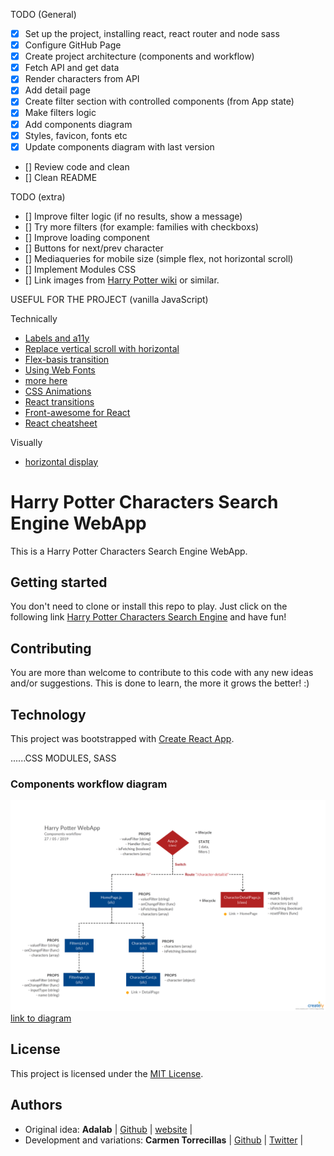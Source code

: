 TODO (General)

- [x] Set up the project, installing react, react router and node sass
- [x] Configure GitHub Page
- [x] Create project architecture (components and workflow)
- [x] Fetch API and get data
- [x] Render characters from API
- [x] Add detail page
- [x] Create filter section with controlled components (from App state)
- [x] Make filters logic
- [x] Add components diagram
- [x] Styles, favicon, fonts etc
- [x] Update components diagram with last version
- [] Review code and clean
- [] Clean README

TODO (extra)

- [] Improve filter logic (if no results, show a message)
- [] Try more filters (for example: families with checkboxs)
- [] Improve loading component
- [] Buttons for next/prev character
- [] Mediaqueries for mobile size (simple flex, not horizontal scroll)
- [] Implement Modules CSS
- [] Link images from [Harry Potter wiki](https://harrypotter.fandom.com/wiki/Main_Page) or similar.

USEFUL FOR THE PROJECT (vanilla JavaScript)

Technically

- [Labels and a11y](https://a11yproject.com/posts/how-to-hide-content/)
- [Replace vertical scroll with horizontal](https://stackoverflow.com/questions/47443850/replace-vertical-scroll-by-horizontal-scroll-vanilla-javascript)
- [Flex-basis transition](https://codepen.io/thomas-eilermann/pen/grjEjE)
- [Using Web Fonts](https://www.w3schools.com/css/css3_fonts.asp)
- [more here](https://www.balbooa.com/knowledgebase/32-documentation-faq-joomla/176-how-to-add-custom-font-to-website-through-fontface)
- [CSS Animations](http://leaverou.github.io/animatable/)
- [React transitions](https://blog.jakoblind.no/react-animation-example/)
- [Front-awesome for React](https://fontawesome.com/how-to-use/on-the-web/using-with/react)
- [React cheatsheet](https://fontawesome.com/cheatsheet?from=io)

Visually

- [horizontal display](https://digitaldosis.com/works)

# Harry Potter Characters Search Engine WebApp

This is a Harry Potter Characters Search Engine WebApp.

## Getting started

You don't need to clone or install this repo to play. Just click on the following link [Harry Potter Characters Search Engine](#) and have fun!

## Contributing

You are more than welcome to contribute to this code with any new ideas and/or suggestions. This is done to learn, the more it grows the better! :)

## Technology

This project was bootstrapped with [Create React App](https://github.com/facebook/create-react-app).

......CSS MODULES, SASS

### Components workflow diagram

![DIAGRAM](/src/images/HarryPotterWebApp-diagram_v02.png)
[link to diagram](https://creately.com/diagram/jw3pl27b1)

## License

This project is licensed under the [MIT License](https://en.wikipedia.org/wiki/MIT_License).

## Authors

- Original idea: **Adalab** | [Github](https://github.com/Adalab) | [website](http://adalab.es/) |
- Development and variations: **Carmen Torrecillas** | [Github](https://github.com/) | [Twitter](https://twitter.com/carmen_TM_) |
